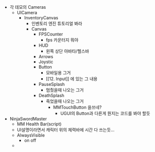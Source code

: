 - 각 데모의 Cameras
	- UICamera
		- InventoryCanvas
			- 인벤토리 엔진 튜토리얼 봐라
			- Canvas
				- FPSCounter
					- fps 카운터지 뭐야
				- HUD
					- 왼쪽 상단 아바타/헬스바
				- Arrows
				- Joystic
				- Button
					- 모바일용 그거
					- [[12. Input]] 에 있는 그 내용
				- PauseSplash
					- 멈췄을때 나오는 그거
				- DeathSplash
					- 죽었을때 나오는 그거
						- MMTouchButton 을쓰네?
							- UGUI의 Button과 다른게 뭔지는 코드를 봐야 할듯
- NinjaSwordMaster
	- MM Health Bar(script)
	- UI설명이라면서 캐릭터 위의 체력바에 시간 다 쓰는듯...
	- AlwaysVisible
		- on off 
	- 